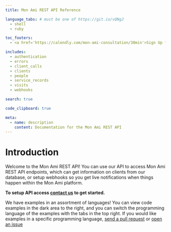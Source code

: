 ```yaml
---
title: Mon Ami REST API Reference

language_tabs: # must be one of https://git.io/vQNgJ
  - shell
  - ruby

toc_footers:
  - <a href='https://calendly.com/mon-ami-consultation/30min'>Sign Up for a Developer Key</a>

includes:
  - authentication
  - errors
  - client_calls
  - clients
  - people
  - service_records
  - visits
  - webhooks

search: true

code_clipboard: true

meta:
  - name: description
    content: Documentation for the Mon Ami REST API
---
```


# Introduction

Welcome to the Mon Ami REST API! You can use our API to access Mon Ami REST API endpoints, which can get information on clients from our database, or setup webhooks so you get live notifications when things happen within the Mon Ami platform.

**To setup API access [contact us](https://calendly.com/mon-ami-consultation/30min) to get started.**

We have examples in an assortment of languages! You can view code examples in the dark area to the right, and you can switch the programming language of the examples with the tabs in the top right. If you would like examples in a specific programming language, [send a pull request](https://github.com/mes-amis/docs.monami.io/pulls) or [open an issue](https://github.com/mes-amis/docs.monami.io/issues)
